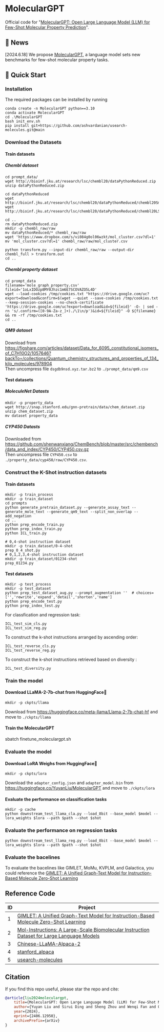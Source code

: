 # MolecularGPT
Official code for "[MolecularGPT: Open Large Language Model (LLM) for Few-Shot Molecular Property Prediction](https://arxiv.org/pdf/2406.12950)".

## 📌 News
[2024.6.18] We propose [MolecularGPT](https://arxiv.org/pdf/2406.12950), a language model sets new benchmarks for few-shot molecular property tasks.

## 🚀 Quick Start
### Installation
The required packages can be installed by running
```
conda create -n MolecularGPT python==3.10
conda activate MolecularGPT
cd .\MolecularGPT 
bash init_env.sh
pip install git+https://github.com/ashvardanian/usearch-molecules.git@main
```
### Download the Datasets
#### Train datasets

##### Chembl dataset
```
cd prompt_data/ 
wget http://bioinf.jku.at/research/lsc/chembl20/dataPythonReduced.zip 
unzip dataPythonReduced.zip 

cd dataPythonReduced 
wget http://bioinf.jku.at/research/lsc/chembl20/dataPythonReduced/chembl20Smiles.pckl 
wget http://bioinf.jku.at/research/lsc/chembl20/dataPythonReduced/chembl20LSTM.pckl 

cd .. 
rm dataPythonReduced.zip 
mkdir -p chembl_raw/raw 
mv dataPythonReduced/* chembl_raw/raw 
wget 'https://www.dropbox.com/s/vi084g0ol06wzkt/mol_cluster.csv?dl=1' 
mv 'mol_cluster.csv?dl=1' chembl_raw/raw/mol_cluster.csv

python transform.py --input-dir chembl_raw/raw --output-dir chembl_full > transform.out 
cd .. 
```
##### Chembl property dataset
```
cd prompt_data
filename='mole_graph_property.csv'
fileid='1oLxIDOzp8MY0Jhzc1m6E7SCOVAZO5L4D'
wget --load-cookies /tmp/cookies.txt "https://drive.google.com/uc?export=download&confirm=$(wget --quiet --save-cookies /tmp/cookies.txt --keep-session-cookies --no-check-certificate 'https://drive.google.com/uc?export=download&id=${fileid}' -O- | sed -rn 's/.confirm=([0-9A-Za-z_]+)./\1\n/p')&id=${fileid}" -O ${filename} && rm -rf /tmp/cookies.txt
cd ..
```
##### QM9 dataset
Download from https://figshare.com/articles/dataset/Data_for_6095_constitutional_isomers_of_C7H10O2/1057646?backTo=/collections/Quantum_chemistry_structures_and_properties_of_134_kilo_molecules/978904 \
Then uncompress file `dsgdb9nsd.xyz.tar.bz2` to `./prompt_data/qm9.csv`

#### Test datasets
##### MoleculeNet Datasts 
```
mkdir -p property_data
wget http://snap.stanford.edu/gnn-pretrain/data/chem_dataset.zip
unzip chem_dataset.zip
mv dataset property_data
```
##### CYP450 Datasts 
Downloaded from https://github.com/shenwanxiang/ChemBench/blob/master/src/chembench/data_and_index/CYP450/CYP450.csv.gz \
Then uncompress file `CYP450.csv` to `./property_data/cyp450/raw/CYP450.csv`.
### Construct the K-Shot instruction datasets
#### Train datasets

```
mkdir -p train_process
mkdir -p train_dataset
cd prompts
python generate_pretrain_dataset.py --generate_assay_text --generate_mole_text --generate_qm9_text --split_non_overlap --add_negation
cd ..
python prep_encode_train.py
python prep_index_train.py
python ICL_train.py

# 0,4-shot instruction dataset
mkdir -p train_dataset/0-4-shot
prep_0_4_shot.py
# 0,1,2,3,4-shot instruction dataset
mkdir -p train_dataset/01234-shot
prep_01234.py
```

#### Test datasets
```
mkdir -p test_process
mkdir -p test_dataset
python prep_test_dataset_aug.py --prompt_augmentation ''  # choices=['','rewrite','expand','detail','shorten','name']
python prep_encode_test.py
python prep_index_test.py
```
For classfication and regression task:
```
ICL_test_sim_cls.py
ICL_test_sim_reg.py
```
To construct the k-shot instructions arranged by ascending order: 
```
ICL_test_reverse_cls.py
ICL_test_reverse_reg.py
```
To construct the k-shot instructions retrieved based on diversity : 
```
ICL_test_diversity.py
```

### Train the model
#### Download LLaMA-2-7b-chat from HuggingFace🤗
```
mkdir -p ckpts/llama
``` 
Download from https://huggingface.co/meta-llama/Llama-2-7b-chat-hf and move to `./ckpts/llama`
#### Train the MolecularGPT
sbatch finetune_moleculargpt.sh
### Evaluate the model
#### Download LoRA Weighs from HuggingFace🤗
```
mkdir -p ckpts/lora
``` 
Download the `adapter_config.json` and `adapter_model.bin` from https://huggingface.co/YuyanLiu/MolecularGPT and move to `./ckpts/lora`
#### Evaluate the performance on classification tasks 
```
mkdir -p cache
python downstream_test_llama_cla.py --load_8bit --base_model $model --lora_weights $lora --path $path --shot $shot
```
### Evaluate the performance on regression tasks 
```
python downstream_test_llama_reg.py --load_8bit --base_model $model --lora_weights $lora --path $path --shot $shot
``` 
### Evaluate the bacelines
To evaluate the bacelines like GIMLET, MoMu, KVPLM, and Galactica, you could reference the [GIMLET: A Unified Graph-Text Model for Instruction-Based Molecule Zero-Shot Learning](https://github.com/zhao-ht/GIMLET) 

## Reference Code

| **ID** | **Project** | 
|--------|---------|
| 1      | [GIMLET: A Unified Graph-Text Model for Instruction-Based Molecule Zero-Shot Learning](https://github.com/zhao-ht/GIMLET)      | 
| 2      | [Mol-Instructions: A Large-Scale Biomolecular Instruction Dataset for Large Language Models](https://github.com/zjunlp/Mol-Instructions) | 
| 3      | [Chinese-LLaMA-Alpaca-2](https://github.com/ymcui/Chinese-LLaMA-Alpaca-2) |
| 4      | [stanford_alpaca](https://github.com/tatsu-lab/stanford_alpaca) |
| 5      | [usearch-molecules](https://github.com/ashvardanian/usearch-molecules) |


## Citation

If you find this repo useful, please star the repo and cite:

```bibtex
@article{liu2024moleculargpt,
    title={MolecularGPT: Open Large Language Model (LLM) for Few-Shot Molecular Property Prediction},
    author={Yuyan Liu and Sirui Ding and Sheng Zhou and Wenqi Fan and Qiaoyu Tan},
    year={2024},
    eprint={2406.12950},
    archivePrefix={arXiv}
}